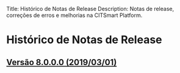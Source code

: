 Title: Histórico de Notas de Release
Description: Notas de release, correções de erros e melhorias na CITSmart Platform.

# Histórico de Notas de Release

## [Versão 8.0.0.0 (2019/03/01)][1]


[1]:release-notes/version-8.0.0.0.md